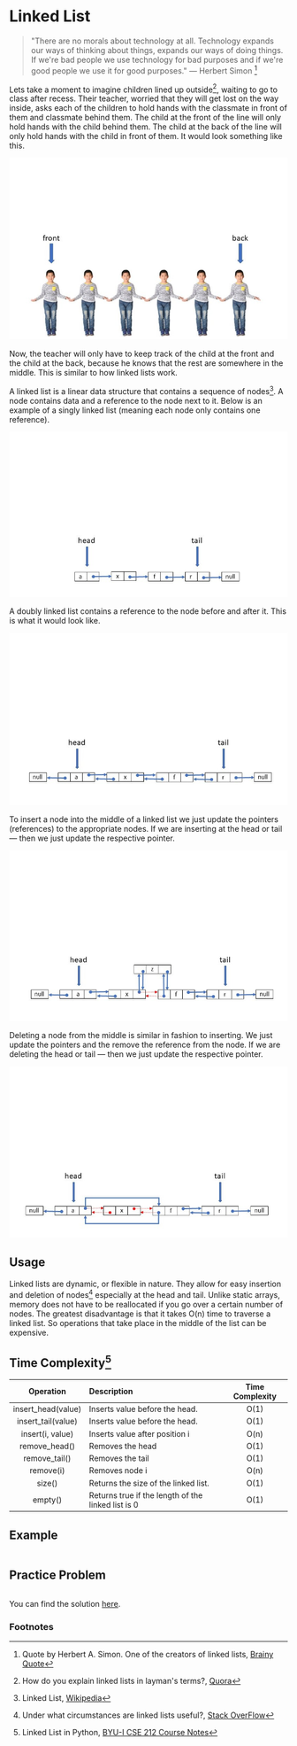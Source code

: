 # Linked List

> "There are no morals about technology at all. Technology expands our ways of thinking about things, expands our ways of doing things. If we're bad people we use technology for bad purposes and if we're good people we use it for good purposes."
> ― Herbert Simon [^1]

Lets take a moment to imagine children lined up outside[^2], waiting to go to class after recess. Their teacher, worried that they will get lost on the way inside, asks each of the children to hold hands with the classmate in front of them and classmate behind them. The child at the front of the line will only hold hands with the child behind them. The child at the back of the line will only hold hands with the child in front of them. It would look something like this.

![Children holding hands in a line.](../resources/children.jpg)

Now, the teacher will only have to keep track of the child at the front and the child at the back, because he knows that the rest are somewhere in the middle. This is similar to how linked lists work.

A linked list is a linear data structure that contains a sequence of nodes[^3]. A node contains data and a reference to the node next to it. Below is an example of a singly linked list (meaning each node only contains one reference).

![Singly Linked List](../resources/singley-linked.jpg)

A doubly linked list contains a reference to the node before and after it. This is what it would look like.

![doubly linked list](../resources/doubly-linked.jpg)

To insert a node into the middle of a linked list we just update the pointers (references) to the appropriate nodes. If we are inserting at the head or tail — then we just update the respective pointer.

![inserting a node into a linked list](../resources/insert-linked.jpg)

Deleting a node from the middle is similar in fashion to inserting. We just update the pointers and the remove the reference from the node. If we are deleting the head or tail — then we just update the respective pointer.

![deleting a node from a linked list](../resources/delete-linked.jpg)

## Usage

Linked lists are dynamic, or flexible in nature. They allow for easy insertion and deletion of nodes[^4] especially at the head and tail. Unlike static arrays, memory does not have to be reallocated if you go over a certain number of nodes. The greatest disadvantage is that it takes O(n) time to traverse a linked list. So operations that take place in the middle of the list can be expensive.

## Time Complexity[^5]

|     Operation      | Description                                        | Time Complexity |
| :----------------: | :------------------------------------------------- | :-------------: |
| insert_head(value) | Inserts value before the head.                     |      O(1)       |
| insert_tail(value) | Inserts value before the head.                     |      O(1)       |
|  insert(i, value)  | Inserts value after position i                     |      O(n)       |
|   remove_head()    | Removes the head                                   |      O(1)       |
|   remove_tail()    | Removes the tail                                   |      O(1)       |
|     remove(i)      | Removes node i                                     |      O(n)       |
|       size()       | Returns the size of the linked list.               |      O(1)       |
|      empty()       | Returns true if the length of the linked list is 0 |      O(1)       |

## Example

```python

```

## Practice Problem

```python

```

You can find the solution [here](solution.py).

### Footnotes

[^1]: Quote by Herbert A. Simon. One of the creators of linked lists, [Brainy Quote](https://www.brainyquote.com/quotes/herbert_a_simon_193212)
[^2]: How do you explain linked lists in layman's terms?, [Quora](https://qr.ae/pvPxqO)
[^3]: Linked List, [Wikipedia](https://en.wikipedia.org/wiki/Linked_list)
[^4]: Under what circumstances are linked lists useful?, [Stack OverFlow](https://stackoverflow.com/a/2429320)
[^5]: Linked List in Python, [BYU-I CSE 212 Course Notes](https://byui-cse.github.io/cse212-course/lesson07/07-prepare.html#1.5)
